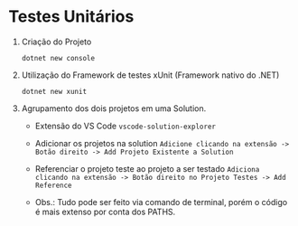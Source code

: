 # Testes Unitários

1. Criação do Projeto

    ```dotnet new console```

2. Utilização do Framework de testes xUnit (Framework nativo do .NET)

    ```dotnet new xunit```

3. Agrupamento dos dois projetos em uma Solution.

    - Extensão do VS Code
    ```vscode-solution-explorer```
    - Adicionar os projetos na solution
    ```Adicione clicando na extensão -> Botão direito -> Add Projeto Existente a Solution```
    - Referenciar o projeto teste ao projeto a ser testado
    ```Adiciona clicando na extensão -> Botão direito no Projeto Testes -> Add Reference```
    
    - Obs.: Tudo pode ser feito via comando de terminal, porém o código é mais extenso por conta dos PATHS.

<!-- Teste 5 Integração Jira -->